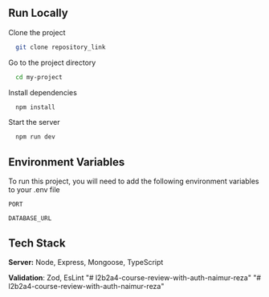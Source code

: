 ## Run Locally

Clone the project

```bash
  git clone repository_link
```

Go to the project directory

```bash
  cd my-project
```

Install dependencies

```bash
  npm install
```

Start the server

```bash
  npm run dev
```

## Environment Variables

To run this project, you will need to add the following environment variables to your .env file

`PORT`

`DATABASE_URL`

## Tech Stack

**Server:** Node, Express, Mongoose, TypeScript

**Validation**: Zod, EsLint
"# l2b2a4-course-review-with-auth-naimur-reza" 
"# l2b2a4-course-review-with-auth-naimur-reza" 
